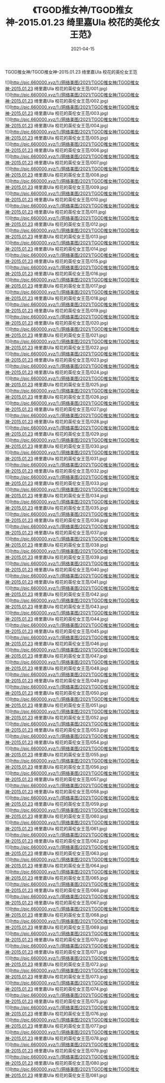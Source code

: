 ﻿---
layout: post
title:  《TGOD推女神/TGOD推女神-2015.01.23 绮里嘉Ula 校花的英伦女王范》
date:   2021-04-15
img: http://pic.660000.xyz/1:/网络美图/2021/TGOD推女神/TGOD推女神-2015.01.23 绮里嘉Ula 校花的英伦女王范/000.jpg
categories: [美女, 清纯, 唯美]
---

TGOD推女神/TGOD推女神-2015.01.23 绮里嘉Ula 校花的英伦女王范

 ![](http://pic.660000.xyz/1:/网络美图/2021/TGOD推女神/TGOD推女神-2015.01.23 绮里嘉Ula 校花的英伦女王范/001.jpg) <br>![](http://pic.660000.xyz/1:/网络美图/2021/TGOD推女神/TGOD推女神-2015.01.23 绮里嘉Ula 校花的英伦女王范/002.jpg) <br>![](http://pic.660000.xyz/1:/网络美图/2021/TGOD推女神/TGOD推女神-2015.01.23 绮里嘉Ula 校花的英伦女王范/003.jpg) <br>![](http://pic.660000.xyz/1:/网络美图/2021/TGOD推女神/TGOD推女神-2015.01.23 绮里嘉Ula 校花的英伦女王范/004.jpg) <br>![](http://pic.660000.xyz/1:/网络美图/2021/TGOD推女神/TGOD推女神-2015.01.23 绮里嘉Ula 校花的英伦女王范/005.jpg) <br>![](http://pic.660000.xyz/1:/网络美图/2021/TGOD推女神/TGOD推女神-2015.01.23 绮里嘉Ula 校花的英伦女王范/006.jpg) <br>![](http://pic.660000.xyz/1:/网络美图/2021/TGOD推女神/TGOD推女神-2015.01.23 绮里嘉Ula 校花的英伦女王范/007.jpg) <br>![](http://pic.660000.xyz/1:/网络美图/2021/TGOD推女神/TGOD推女神-2015.01.23 绮里嘉Ula 校花的英伦女王范/008.jpg) <br>![](http://pic.660000.xyz/1:/网络美图/2021/TGOD推女神/TGOD推女神-2015.01.23 绮里嘉Ula 校花的英伦女王范/009.jpg) <br>![](http://pic.660000.xyz/1:/网络美图/2021/TGOD推女神/TGOD推女神-2015.01.23 绮里嘉Ula 校花的英伦女王范/010.jpg) <br>![](http://pic.660000.xyz/1:/网络美图/2021/TGOD推女神/TGOD推女神-2015.01.23 绮里嘉Ula 校花的英伦女王范/011.jpg) <br>![](http://pic.660000.xyz/1:/网络美图/2021/TGOD推女神/TGOD推女神-2015.01.23 绮里嘉Ula 校花的英伦女王范/012.jpg) <br>![](http://pic.660000.xyz/1:/网络美图/2021/TGOD推女神/TGOD推女神-2015.01.23 绮里嘉Ula 校花的英伦女王范/013.jpg) <br>![](http://pic.660000.xyz/1:/网络美图/2021/TGOD推女神/TGOD推女神-2015.01.23 绮里嘉Ula 校花的英伦女王范/014.jpg) <br>![](http://pic.660000.xyz/1:/网络美图/2021/TGOD推女神/TGOD推女神-2015.01.23 绮里嘉Ula 校花的英伦女王范/015.jpg) <br>![](http://pic.660000.xyz/1:/网络美图/2021/TGOD推女神/TGOD推女神-2015.01.23 绮里嘉Ula 校花的英伦女王范/016.jpg) <br>![](http://pic.660000.xyz/1:/网络美图/2021/TGOD推女神/TGOD推女神-2015.01.23 绮里嘉Ula 校花的英伦女王范/017.jpg) <br>![](http://pic.660000.xyz/1:/网络美图/2021/TGOD推女神/TGOD推女神-2015.01.23 绮里嘉Ula 校花的英伦女王范/018.jpg) <br>![](http://pic.660000.xyz/1:/网络美图/2021/TGOD推女神/TGOD推女神-2015.01.23 绮里嘉Ula 校花的英伦女王范/019.jpg) <br>![](http://pic.660000.xyz/1:/网络美图/2021/TGOD推女神/TGOD推女神-2015.01.23 绮里嘉Ula 校花的英伦女王范/020.jpg) <br>![](http://pic.660000.xyz/1:/网络美图/2021/TGOD推女神/TGOD推女神-2015.01.23 绮里嘉Ula 校花的英伦女王范/021.jpg) <br>![](http://pic.660000.xyz/1:/网络美图/2021/TGOD推女神/TGOD推女神-2015.01.23 绮里嘉Ula 校花的英伦女王范/022.jpg) <br>![](http://pic.660000.xyz/1:/网络美图/2021/TGOD推女神/TGOD推女神-2015.01.23 绮里嘉Ula 校花的英伦女王范/023.jpg) <br>![](http://pic.660000.xyz/1:/网络美图/2021/TGOD推女神/TGOD推女神-2015.01.23 绮里嘉Ula 校花的英伦女王范/024.jpg) <br>![](http://pic.660000.xyz/1:/网络美图/2021/TGOD推女神/TGOD推女神-2015.01.23 绮里嘉Ula 校花的英伦女王范/025.jpg) <br>![](http://pic.660000.xyz/1:/网络美图/2021/TGOD推女神/TGOD推女神-2015.01.23 绮里嘉Ula 校花的英伦女王范/026.jpg) <br>![](http://pic.660000.xyz/1:/网络美图/2021/TGOD推女神/TGOD推女神-2015.01.23 绮里嘉Ula 校花的英伦女王范/027.jpg) <br>![](http://pic.660000.xyz/1:/网络美图/2021/TGOD推女神/TGOD推女神-2015.01.23 绮里嘉Ula 校花的英伦女王范/028.jpg) <br>![](http://pic.660000.xyz/1:/网络美图/2021/TGOD推女神/TGOD推女神-2015.01.23 绮里嘉Ula 校花的英伦女王范/029.jpg) <br>![](http://pic.660000.xyz/1:/网络美图/2021/TGOD推女神/TGOD推女神-2015.01.23 绮里嘉Ula 校花的英伦女王范/030.jpg) <br>![](http://pic.660000.xyz/1:/网络美图/2021/TGOD推女神/TGOD推女神-2015.01.23 绮里嘉Ula 校花的英伦女王范/031.jpg) <br>![](http://pic.660000.xyz/1:/网络美图/2021/TGOD推女神/TGOD推女神-2015.01.23 绮里嘉Ula 校花的英伦女王范/032.jpg) <br>![](http://pic.660000.xyz/1:/网络美图/2021/TGOD推女神/TGOD推女神-2015.01.23 绮里嘉Ula 校花的英伦女王范/033.jpg) <br>![](http://pic.660000.xyz/1:/网络美图/2021/TGOD推女神/TGOD推女神-2015.01.23 绮里嘉Ula 校花的英伦女王范/034.jpg) <br>![](http://pic.660000.xyz/1:/网络美图/2021/TGOD推女神/TGOD推女神-2015.01.23 绮里嘉Ula 校花的英伦女王范/035.jpg) <br>![](http://pic.660000.xyz/1:/网络美图/2021/TGOD推女神/TGOD推女神-2015.01.23 绮里嘉Ula 校花的英伦女王范/036.jpg) <br>![](http://pic.660000.xyz/1:/网络美图/2021/TGOD推女神/TGOD推女神-2015.01.23 绮里嘉Ula 校花的英伦女王范/037.jpg) <br>![](http://pic.660000.xyz/1:/网络美图/2021/TGOD推女神/TGOD推女神-2015.01.23 绮里嘉Ula 校花的英伦女王范/038.jpg) <br>![](http://pic.660000.xyz/1:/网络美图/2021/TGOD推女神/TGOD推女神-2015.01.23 绮里嘉Ula 校花的英伦女王范/039.jpg) <br>![](http://pic.660000.xyz/1:/网络美图/2021/TGOD推女神/TGOD推女神-2015.01.23 绮里嘉Ula 校花的英伦女王范/040.jpg) <br>![](http://pic.660000.xyz/1:/网络美图/2021/TGOD推女神/TGOD推女神-2015.01.23 绮里嘉Ula 校花的英伦女王范/041.jpg) <br>![](http://pic.660000.xyz/1:/网络美图/2021/TGOD推女神/TGOD推女神-2015.01.23 绮里嘉Ula 校花的英伦女王范/042.jpg) <br>![](http://pic.660000.xyz/1:/网络美图/2021/TGOD推女神/TGOD推女神-2015.01.23 绮里嘉Ula 校花的英伦女王范/043.jpg) <br>![](http://pic.660000.xyz/1:/网络美图/2021/TGOD推女神/TGOD推女神-2015.01.23 绮里嘉Ula 校花的英伦女王范/044.jpg) <br>![](http://pic.660000.xyz/1:/网络美图/2021/TGOD推女神/TGOD推女神-2015.01.23 绮里嘉Ula 校花的英伦女王范/045.jpg) <br>![](http://pic.660000.xyz/1:/网络美图/2021/TGOD推女神/TGOD推女神-2015.01.23 绮里嘉Ula 校花的英伦女王范/046.jpg) <br>![](http://pic.660000.xyz/1:/网络美图/2021/TGOD推女神/TGOD推女神-2015.01.23 绮里嘉Ula 校花的英伦女王范/047.jpg) <br>![](http://pic.660000.xyz/1:/网络美图/2021/TGOD推女神/TGOD推女神-2015.01.23 绮里嘉Ula 校花的英伦女王范/048.jpg) <br>![](http://pic.660000.xyz/1:/网络美图/2021/TGOD推女神/TGOD推女神-2015.01.23 绮里嘉Ula 校花的英伦女王范/049.jpg) <br>![](http://pic.660000.xyz/1:/网络美图/2021/TGOD推女神/TGOD推女神-2015.01.23 绮里嘉Ula 校花的英伦女王范/050.jpg) <br>![](http://pic.660000.xyz/1:/网络美图/2021/TGOD推女神/TGOD推女神-2015.01.23 绮里嘉Ula 校花的英伦女王范/051.jpg) <br>![](http://pic.660000.xyz/1:/网络美图/2021/TGOD推女神/TGOD推女神-2015.01.23 绮里嘉Ula 校花的英伦女王范/052.jpg) <br>![](http://pic.660000.xyz/1:/网络美图/2021/TGOD推女神/TGOD推女神-2015.01.23 绮里嘉Ula 校花的英伦女王范/053.jpg) <br>![](http://pic.660000.xyz/1:/网络美图/2021/TGOD推女神/TGOD推女神-2015.01.23 绮里嘉Ula 校花的英伦女王范/054.jpg) <br>![](http://pic.660000.xyz/1:/网络美图/2021/TGOD推女神/TGOD推女神-2015.01.23 绮里嘉Ula 校花的英伦女王范/055.jpg) <br>![](http://pic.660000.xyz/1:/网络美图/2021/TGOD推女神/TGOD推女神-2015.01.23 绮里嘉Ula 校花的英伦女王范/056.jpg) <br>![](http://pic.660000.xyz/1:/网络美图/2021/TGOD推女神/TGOD推女神-2015.01.23 绮里嘉Ula 校花的英伦女王范/057.jpg) <br>![](http://pic.660000.xyz/1:/网络美图/2021/TGOD推女神/TGOD推女神-2015.01.23 绮里嘉Ula 校花的英伦女王范/058.jpg) <br>![](http://pic.660000.xyz/1:/网络美图/2021/TGOD推女神/TGOD推女神-2015.01.23 绮里嘉Ula 校花的英伦女王范/059.jpg) <br>![](http://pic.660000.xyz/1:/网络美图/2021/TGOD推女神/TGOD推女神-2015.01.23 绮里嘉Ula 校花的英伦女王范/060.jpg) <br>![](http://pic.660000.xyz/1:/网络美图/2021/TGOD推女神/TGOD推女神-2015.01.23 绮里嘉Ula 校花的英伦女王范/061.jpg) <br>![](http://pic.660000.xyz/1:/网络美图/2021/TGOD推女神/TGOD推女神-2015.01.23 绮里嘉Ula 校花的英伦女王范/062.jpg) <br>![](http://pic.660000.xyz/1:/网络美图/2021/TGOD推女神/TGOD推女神-2015.01.23 绮里嘉Ula 校花的英伦女王范/063.jpg) <br>![](http://pic.660000.xyz/1:/网络美图/2021/TGOD推女神/TGOD推女神-2015.01.23 绮里嘉Ula 校花的英伦女王范/064.jpg) <br>![](http://pic.660000.xyz/1:/网络美图/2021/TGOD推女神/TGOD推女神-2015.01.23 绮里嘉Ula 校花的英伦女王范/065.jpg) <br>![](http://pic.660000.xyz/1:/网络美图/2021/TGOD推女神/TGOD推女神-2015.01.23 绮里嘉Ula 校花的英伦女王范/066.jpg) <br>![](http://pic.660000.xyz/1:/网络美图/2021/TGOD推女神/TGOD推女神-2015.01.23 绮里嘉Ula 校花的英伦女王范/067.jpg) <br>![](http://pic.660000.xyz/1:/网络美图/2021/TGOD推女神/TGOD推女神-2015.01.23 绮里嘉Ula 校花的英伦女王范/068.jpg) <br>![](http://pic.660000.xyz/1:/网络美图/2021/TGOD推女神/TGOD推女神-2015.01.23 绮里嘉Ula 校花的英伦女王范/069.jpg) <br>![](http://pic.660000.xyz/1:/网络美图/2021/TGOD推女神/TGOD推女神-2015.01.23 绮里嘉Ula 校花的英伦女王范/070.jpg) <br>![](http://pic.660000.xyz/1:/网络美图/2021/TGOD推女神/TGOD推女神-2015.01.23 绮里嘉Ula 校花的英伦女王范/071.jpg) <br>![](http://pic.660000.xyz/1:/网络美图/2021/TGOD推女神/TGOD推女神-2015.01.23 绮里嘉Ula 校花的英伦女王范/072.jpg) <br>![](http://pic.660000.xyz/1:/网络美图/2021/TGOD推女神/TGOD推女神-2015.01.23 绮里嘉Ula 校花的英伦女王范/073.jpg) <br>![](http://pic.660000.xyz/1:/网络美图/2021/TGOD推女神/TGOD推女神-2015.01.23 绮里嘉Ula 校花的英伦女王范/074.jpg) <br>![](http://pic.660000.xyz/1:/网络美图/2021/TGOD推女神/TGOD推女神-2015.01.23 绮里嘉Ula 校花的英伦女王范/075.jpg) <br>![](http://pic.660000.xyz/1:/网络美图/2021/TGOD推女神/TGOD推女神-2015.01.23 绮里嘉Ula 校花的英伦女王范/076.jpg) <br>![](http://pic.660000.xyz/1:/网络美图/2021/TGOD推女神/TGOD推女神-2015.01.23 绮里嘉Ula 校花的英伦女王范/077.jpg) <br>![](http://pic.660000.xyz/1:/网络美图/2021/TGOD推女神/TGOD推女神-2015.01.23 绮里嘉Ula 校花的英伦女王范/078.jpg) <br>![](http://pic.660000.xyz/1:/网络美图/2021/TGOD推女神/TGOD推女神-2015.01.23 绮里嘉Ula 校花的英伦女王范/079.jpg) <br>![](http://pic.660000.xyz/1:/网络美图/2021/TGOD推女神/TGOD推女神-2015.01.23 绮里嘉Ula 校花的英伦女王范/080.jpg) <br>![](http://pic.660000.xyz/1:/网络美图/2021/TGOD推女神/TGOD推女神-2015.01.23 绮里嘉Ula 校花的英伦女王范/081.jpg) <br>